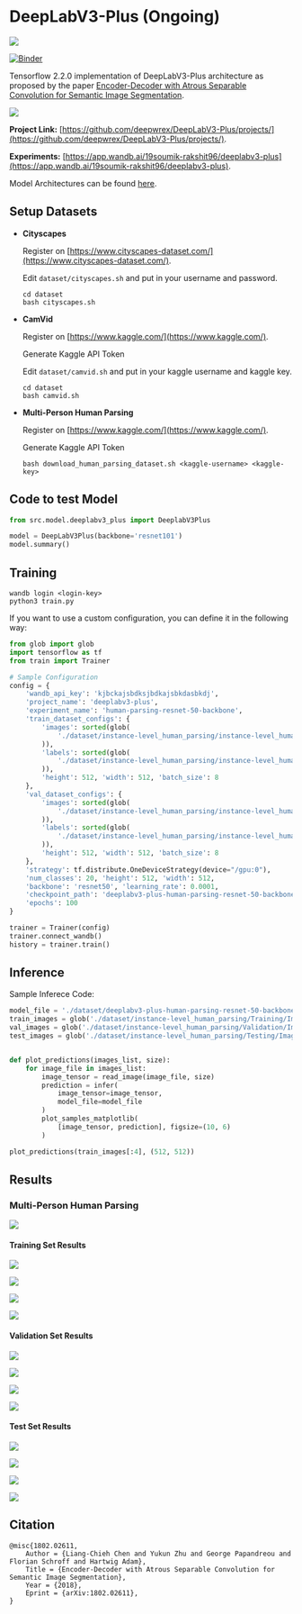 # DeepLabV3-Plus (Ongoing)

[![](https://camo.githubusercontent.com/7ce7d8e78ad8ddab3bea83bb9b98128528bae110/68747470733a2f2f616c65656e34322e6769746875622e696f2f6261646765732f7372632f74656e736f72666c6f772e737667)](https://tensorflow.org/)

[![Binder](https://mybinder.org/badge_logo.svg)](https://mybinder.org/v2/gh/deepwrex/DeepLabV3-Plus/augmentations)

Tensorflow 2.2.0 implementation of DeepLabV3-Plus architecture as proposed by the paper [Encoder-Decoder with Atrous Separable
Convolution for Semantic Image Segmentation](https://arxiv.org/pdf/1802.02611.pdf).

![](./assets/deeplabv3_plus_diagram.png)

**Project Link:** [https://github.com/deepwrex/DeepLabV3-Plus/projects/](https://github.com/deepwrex/DeepLabV3-Plus/projects/).

**Experiments:** [https://app.wandb.ai/19soumik-rakshit96/deeplabv3-plus](https://app.wandb.ai/19soumik-rakshit96/deeplabv3-plus).

Model Architectures can be found [here](./models.md).

## Setup Datasets

- **Cityscapes**

    Register on [https://www.cityscapes-dataset.com/](https://www.cityscapes-dataset.com/).

    Edit `dataset/cityscapes.sh` and put in your username and password.

    ```shell script
    cd dataset
    bash cityscapes.sh
    ```

- **CamVid**
    
    Register on [https://www.kaggle.com/](https://www.kaggle.com/).
    
    Generate Kaggle API Token
    
    Edit `dataset/camvid.sh` and put in your kaggle username and kaggle key.
    
    ```shell script
    cd dataset
    bash camvid.sh
    ```

- **Multi-Person Human Parsing**

    Register on [https://www.kaggle.com/](https://www.kaggle.com/).

    Generate Kaggle API Token

    ```shell script
    bash download_human_parsing_dataset.sh <kaggle-username> <kaggle-key>
    ```


## Code to test Model

```python
from src.model.deeplabv3_plus import DeeplabV3Plus

model = DeepLabV3Plus(backbone='resnet101')
model.summary()
```

## Training

```shell script
wandb login <login-key>
python3 train.py
```

If you want to use a custom configuration, you can define it in the following way:

```python
from glob import glob
import tensorflow as tf
from train import Trainer

# Sample Configuration
config = {
    'wandb_api_key': 'kjbckajsbdksjbdkajsbkdasbkdj',
    'project_name': 'deeplabv3-plus',
    'experiment_name': 'human-parsing-resnet-50-backbone',
    'train_dataset_configs': {
        'images': sorted(glob(
            './dataset/instance-level_human_parsing/instance-level_human_parsing/Training/Images/*'
        )),
        'labels': sorted(glob(
            './dataset/instance-level_human_parsing/instance-level_human_parsing/Training/Category_ids/*'
        )),
        'height': 512, 'width': 512, 'batch_size': 8
    },
    'val_dataset_configs': {
        'images': sorted(glob(
            './dataset/instance-level_human_parsing/instance-level_human_parsing/Validation/Images/*'
        )),
        'labels': sorted(glob(
            './dataset/instance-level_human_parsing/instance-level_human_parsing/Validation/Category_ids/*'
        )),
        'height': 512, 'width': 512, 'batch_size': 8
    },
    'strategy': tf.distribute.OneDeviceStrategy(device="/gpu:0"),
    'num_classes': 20, 'height': 512, 'width': 512,
    'backbone': 'resnet50', 'learning_rate': 0.0001,
    'checkpoint_path': 'deeplabv3-plus-human-parsing-resnet-50-backbone.h5',
    'epochs': 100
}

trainer = Trainer(config)
trainer.connect_wandb()
history = trainer.train()
```

## Inference

Sample Inferece Code:

```python
model_file = './dataset/deeplabv3-plus-human-parsing-resnet-50-backbone.h5'
train_images = glob('./dataset/instance-level_human_parsing/Training/Images/*')
val_images = glob('./dataset/instance-level_human_parsing/Validation/Images/*')
test_images = glob('./dataset/instance-level_human_parsing/Testing/Images/*')


def plot_predictions(images_list, size):
    for image_file in images_list:
        image_tensor = read_image(image_file, size)
        prediction = infer(
            image_tensor=image_tensor,
            model_file=model_file
        )
        plot_samples_matplotlib(
            [image_tensor, prediction], figsize=(10, 6)
        )

plot_predictions(train_images[:4], (512, 512))
```

## Results

### Multi-Person Human Parsing

![](./assets/human_parsing_results/training_results.png)

#### Training Set Results

![](./assets/human_parsing_results/train_result_1.png)

![](./assets/human_parsing_results/train_result_2.png)

![](./assets/human_parsing_results/train_result_3.png)

![](./assets/human_parsing_results/train_result_4.png)

#### Validation Set Results

![](./assets/human_parsing_results/val_result_1.png)

![](./assets/human_parsing_results/val_result_2.png)

![](./assets/human_parsing_results/val_result_3.png)

![](./assets/human_parsing_results/val_result_4.png)

#### Test Set Results

![](./assets/human_parsing_results/test_result_1.png)

![](./assets/human_parsing_results/test_result_2.png)

![](./assets/human_parsing_results/test_result_3.png)

![](./assets/human_parsing_results/test_result_4.png)

## Citation

```
@misc{1802.02611,
    Author = {Liang-Chieh Chen and Yukun Zhu and George Papandreou and Florian Schroff and Hartwig Adam},
    Title = {Encoder-Decoder with Atrous Separable Convolution for Semantic Image Segmentation},
    Year = {2018},
    Eprint = {arXiv:1802.02611},
}
```